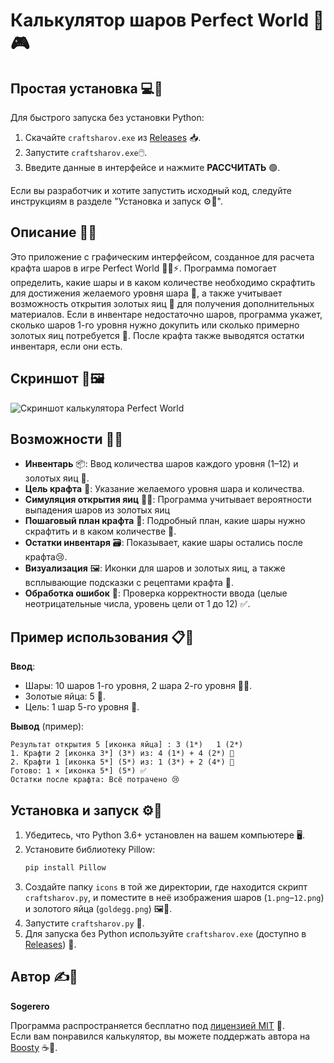 # Калькулятор шаров Perfect World 🌟🎮

## Простая установка 💻🚀

Для быстрого запуска без установки Python:
1. Скачайте `craftsharov.exe` из [Releases](https://github.com/sogerero/craftsharov/releases) 📥.
2. Запустите `craftsharov.exe`🖱️.
3. Введите данные в интерфейсе и нажмите **РАССЧИТАТЬ** 🟢.

Если вы разработчик и хотите запустить исходный код, следуйте инструкциям в разделе "Установка и запуск ⚙️🚀".


## Описание 📜✨

Это приложение с графическим интерфейсом, созданное для расчета крафта шаров в игре Perfect World 🧙‍♂️⚡. Программа помогает определить, какие шары и в каком количестве необходимо скрафтить для достижения желаемого уровня шара 🎯, а также учитывает возможность открытия золотых яиц 🥚 для получения дополнительных материалов. Если в инвентаре недостаточно шаров, программа укажет, сколько шаров 1-го уровня нужно докупить или сколько примерно золотых яиц потребуется 🛒. После крафта также выводятся остатки инвентаря, если они есть.

## Скриншот 📸🖼️

![Скриншот калькулятора Perfect World](https://github.com/user-attachments/assets/33ee5b16-a9d4-4108-93cf-aeac8181bbbd)

## Возможности 🎁🔥

- **Инвентарь** 📦: Ввод количества шаров каждого уровня (1–12) и золотых яиц 🥚.
- **Цель крафта** 🎯: Указание желаемого уровня шара и количества.
- **Симуляция открытия яиц** 🥚💥: Программа учитывает вероятности выпадения шаров из золотых яиц 
- **Пошаговый план крафта** 📝: Подробный план, какие шары нужно скрафтить и в каком количестве 🔨.
- **Остатки инвентаря** 🗃️: Показывает, какие шары остались после крафта😢.
- **Визуализация** 🖼️: Иконки для шаров и золотых яиц, а также всплывающие подсказки с рецептами крафта 💬.
- **Обработка ошибок** 🚫: Проверка корректности ввода (целые неотрицательные числа, уровень цели от 1 до 12) ✅.

## Пример использования 📋🎉

**Ввод**:
- Шары: 10 шаров 1-го уровня, 2 шара 2-го уровня 🌟✨.
- Золотые яйца: 5 🥚.
- Цель: 1 шар 5-го уровня 🎯.

**Вывод** (пример):
```
Результат открытия 5 [иконка яйца] : 3 (1*)   1 (2*)   
1. Крафти 2 [иконка 3*] (3*) из: 4 (1*) + 4 (2*) 🔨
2. Крафти 1 [иконка 5*] (5*) из: 1 (3*) + 2 (4*) 🔨
Готово: 1 × [иконка 5*] (5*) ✅
Остатки после крафта: Всё потрачено 😢
```


## Установка и запуск ⚙️🚀

1. Убедитесь, что Python 3.6+ установлен на вашем компьютере 🖥️.
2. Установите библиотеку Pillow:
   ```bash
   pip install Pillow
   ```
3. Создайте папку `icons` в той же директории, где находится скрипт `craftsharov.py`, и поместите в неё изображения шаров (`1.png`–`12.png`) и золотого яйца (`goldegg.png`) 🖼️📂.
4. Запустите `craftsharov.py` 📄.
5. Для запуска без Python используйте `craftsharov.exe` (доступно в [Releases](https://github.com/sogerero/craftsharov/releases)) 🚀.


## Автор ✍️🌟

**Sogerero**

Программа распространяется бесплатно под [лицензией MIT](https://opensource.org/licenses/MIT) 📜.  
Если вам понравился калькулятор, вы можете поддержать автора на [Boosty](https://boosty.to/sogerero) ☕🙌.